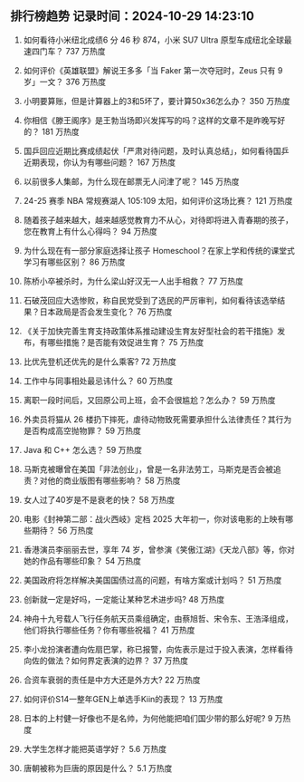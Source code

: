 
## 排行榜趋势 记录时间：2024-10-29 14:23:10
  
  1. 如何看待小米纽北成绩6 分 46 秒 874，小米 SU7 Ultra 原型车成纽北全球最速四门车？ 737 万热度
    
  2. 如何评价《英雄联盟》解说王多多「当 Faker 第一次夺冠时，Zeus 只有 9 岁」一文？ 376 万热度
    
  3. 小明要算账，但是计算器上的3和5坏了，要计算50x36怎么办？ 350 万热度
    
  4. 你相信《滕王阁序》是王勃当场即兴发挥写的吗？这样的文章不是昨晚写好的？ 181 万热度
    
  5. 国乒回应近期比赛成绩起伏「严肃对待问题，及时认真总结」，如何看待国乒近期表现，你认为有哪些问题？ 167 万热度
    
  6. 以前很多人集邮，为什么现在邮票无人问津了呢？ 145 万热度
    
  7. 24-25 赛季 NBA 常规赛湖人 105:109 太阳，如何评价这场比赛？ 121 万热度
    
  8. 随着孩子越来越大，越来越感觉教育力不从心，对待即将进入青春期的孩子，您在教育上有什么心得吗？ 94 万热度
    
  9. 为什么现在有一部分家庭选择让孩子 Homeschool？在家上学和传统的课堂式学习有哪些区别？ 86 万热度
    
  10. 陈桥小卒被杀时，为什么梁山好汉无一人出手相救？ 77 万热度
    
  11. 石破茂回应大选惨败，称自民党受到了选民的严厉审判，如何看待该选举结果？日本政局是否会发生变化？ 76 万热度
    
  12. 《关于加快完善生育支持政策体系推动建设生育友好型社会的若干措施》发布，有哪些措施？是否能有效促进生育？ 75 万热度
    
  13. 比优先登机还优先的是什么乘客? 72 万热度
    
  14. 工作中与同事相处最忌讳什么？ 60 万热度
    
  15. 离职一段时间后，又回原公司上班，会不会很尴尬？怎么办？ 59 万热度
    
  16. 外卖员将猫从 26 楼扔下摔死，虐待动物致死需要承担什么法律责任？其行为是否构成高空抛物罪？ 59 万热度
    
  17. Java 和 C++ 怎么选？ 59 万热度
    
  18. 马斯克被曝曾在美国「非法创业」，曾是一名非法劳工，马斯克是否会被追责？对他的商业版图有哪些影响？ 58 万热度
    
  19. 女人过了40岁是不是衰老的快？ 58 万热度
    
  20. 电影《封神第二部：战火西岐》定档 2025 大年初一，你对该电影的上映有哪些期待？ 56 万热度
    
  21. 香港演员李丽丽去世，享年 74 岁，曾参演《笑傲江湖》《天龙八部》等，你对她的作品有哪些印象？ 54 万热度
    
  22. 美国政府将怎样解决美国国债过高的问题，有啥方案或计划吗？ 51 万热度
    
  23. 创新就一定是好吗，一定能让某种艺术进步吗? 48 万热度
    
  24. 神舟十九号载人飞行任务航天员乘组确定，由蔡旭哲、宋令东、王浩泽组成，他们将执行哪些任务？你有哪些祝福？ 41 万热度
    
  25. 李小龙扮演者遭向佐扇巴掌，称已报警，向佐表示是过于投入表演，怎样看待向佐的做法？如何界定表演的边界？ 37 万热度
    
  26. 合资车衰弱的责任是中方大还是外方大? 22 万热度
    
  27. 如何评价S14一整年GEN上单选手Kiin的表现？ 13 万热度
    
  28. 日本的上村健一好像也不是名帅，为何他能把咱们国少带的那么好呢? 9 万热度
    
  29. 大学生怎样才能把英语学好？ 5.6 万热度
    
  30. 唐朝被称为巨唐的原因是什么？ 5.1 万热度
    